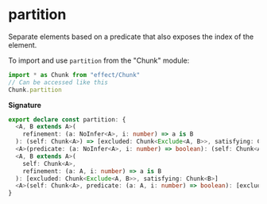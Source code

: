 # partition

Separate elements based on a predicate that also exposes the index of the element.

To import and use `partition` from the "Chunk" module:

```ts
import * as Chunk from "effect/Chunk"
// Can be accessed like this
Chunk.partition
```

**Signature**

```ts
export declare const partition: {
  <A, B extends A>(
    refinement: (a: NoInfer<A>, i: number) => a is B
  ): (self: Chunk<A>) => [excluded: Chunk<Exclude<A, B>>, satisfying: Chunk<B>]
  <A>(predicate: (a: NoInfer<A>, i: number) => boolean): (self: Chunk<A>) => [excluded: Chunk<A>, satisfying: Chunk<A>]
  <A, B extends A>(
    self: Chunk<A>,
    refinement: (a: A, i: number) => a is B
  ): [excluded: Chunk<Exclude<A, B>>, satisfying: Chunk<B>]
  <A>(self: Chunk<A>, predicate: (a: A, i: number) => boolean): [excluded: Chunk<A>, satisfying: Chunk<A>]
}
```
